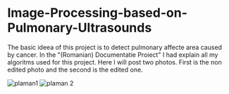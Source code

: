 # Image-Processing-based-on-Pulmonary-Ultrasounds

The basic ideea of this project is to detect pulmonary affecte area caused by cancer. In the "(Romanian) Documentatie Proiect" I had explain all my algoritms used for this project. 
Here I will post two photos. First is the non edited photo and the second is the edited one.

![plaman1](https://user-images.githubusercontent.com/41568927/92154003-c8eaee00-ee2d-11ea-88bf-7d6158360ede.JPG)
![plaman 2](https://user-images.githubusercontent.com/41568927/92154013-cf796580-ee2d-11ea-9dbf-76b392684fc1.JPG)
